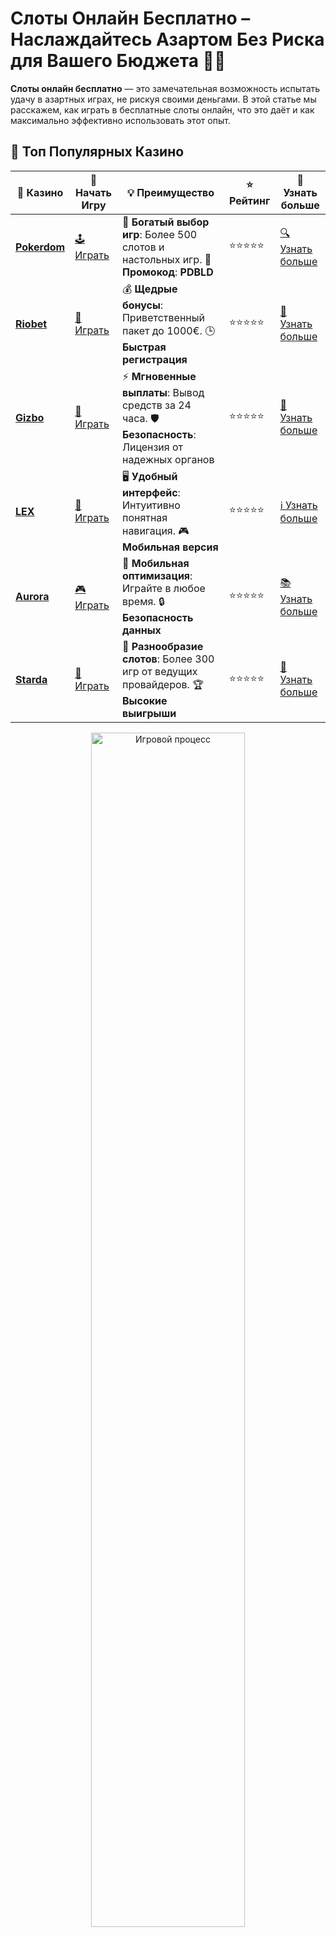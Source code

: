 # **Слоты Онлайн Бесплатно** – Наслаждайтесь Азартом Без Риска для Вашего Бюджета 🎰💸

**Слоты онлайн бесплатно** — это замечательная возможность испытать удачу в азартных играх, не рискуя своими деньгами. В этой статье мы расскажем, как играть в бесплатные слоты онлайн, что это даёт и как максимально эффективно использовать этот опыт.

## 🌟 Топ Популярных Казино

| 🎲 **Казино** | 🔗 **Начать Игру** | 💡 **Преимущество** | ⭐ **Рейтинг** | 🔗 **Узнать больше** |
|--------------|---------------------|---------------------|----------------|----------------------|
| [**Pokerdom**](https://brandplay.link/4k77v2yx) | [🕹️ Играть](https://brandplay.link/4k77v2yx) | 🎉 **Богатый выбор игр**: Более 500 слотов и настольных игр. 🎁 **Промокод**: **PDBLD** | ⭐⭐⭐⭐⭐ | [🔍 Узнать больше](https://brandplay.link/4k77v2yx) |
| [**Riobet**](https://brandplay.link/7xBLTPyj) | [🎰 Играть](https://brandplay.link/7xBLTPyj) | 💰 **Щедрые бонусы**: Приветственный пакет до 1000€. 🕒 **Быстрая регистрация** | ⭐⭐⭐⭐⭐ | [📖 Узнать больше](https://brandplay.link/7xBLTPyj) |
| [**Gizbo**](https://brandplay.link/bprXw4YV) | [🎲 Играть](https://brandplay.link/bprXw4YV) | ⚡ **Мгновенные выплаты**: Вывод средств за 24 часа. 🛡️ **Безопасность**: Лицензия от надежных органов | ⭐⭐⭐⭐⭐ | [📝 Узнать больше](https://brandplay.link/bprXw4YV) |
| [**LEX**](https://brandplay.link/zW4hdDFV) | [🤑 Играть](https://brandplay.link/zW4hdDFV) | 🖥️ **Удобный интерфейс**: Интуитивно понятная навигация. 🎮 **Мобильная версия** | ⭐⭐⭐⭐⭐ | [ℹ️ Узнать больше](https://brandplay.link/zW4hdDFV) |
| [**Aurora**](https://10trafic-stat2.com/click/668546556bcc6313411604bd/6766/13032/subaccount) | [🎮 Играть](https://10trafic-stat2.com/click/668546556bcc6313411604bd/6766/13032/subaccount) | 📱 **Мобильная оптимизация**: Играйте в любое время. 🔒 **Безопасность данных** | ⭐⭐⭐⭐⭐ | [📚 Узнать больше](https://10trafic-stat2.com/click/668546556bcc6313411604bd/6766/13032/subaccount) |
| [**Starda**](https://brandplay.link/fB7xwRFL) | [🎯 Играть](https://brandplay.link/fB7xwRFL) | 🎰 **Разнообразие слотов**: Более 300 игр от ведущих провайдеров. 🏆 **Высокие выигрыши** | ⭐⭐⭐⭐⭐ | [🔎 Узнать больше](https://brandplay.link/fB7xwRFL) |

<div align="center">
    <img src="https://i.pinimg.com/originals/1d/b3/25/1db325483acbe642c6d4e6fdd73a4988.gif" alt="Игровой процесс" width="70%">
</div>

## 💎 Лучшие Бонусы и Акции

| 🎲 **Казино** | 🔗 **Начать Игру** | 💡 **Преимущество** | ⭐ **Рейтинг** | 🔗 **Узнать больше** |
|--------------|---------------------|---------------------|----------------|----------------------|
| [**Kometa**](https://brandplay.link/8ZymQJV8) | [🎰 Играть](https://brandplay.link/8ZymQJV8) | 🎁 **Эксклюзивные бонусы**: Регулярные акции и промо. 🔄 **Программы лояльности** | ⭐⭐⭐⭐☆ | [🔍 Узнать больше](https://brandplay.link/8ZymQJV8) |
| [**R7**](https://brandplay.link/bMd3Yjsw) | [🕹️ Играть](https://brandplay.link/bMd3Yjsw) | 🕒 **Круглосуточная поддержка**: Всегда на связи. 💸 **Высокие лимиты** | ⭐⭐⭐⭐☆ | [📖 Узнать больше](https://brandplay.link/bMd3Yjsw) |
| [**7K**](https://brandplay.link/BvQyFShp) | [🎲 Играть](https://brandplay.link/BvQyFShp) | 🌟 **Эксклюзивные бонусы**: Только для VIP игроков. 🎉 **Сезонные акции** | ⭐⭐⭐⭐☆ | [📝 Узнать больше](https://brandplay.link/BvQyFShp) |
| [**Kent**](https://brandplay.link/Fv2WP3js) | [🤑 Играть](https://brandplay.link/Fv2WP3js) | 📈 **Высокий RTP**: Более 98%. 💼 **Профессиональная поддержка** | ⭐⭐⭐⭐☆ | [ℹ️ Узнать больше](https://brandplay.link/Fv2WP3js) |
| [**1Xslots**](https://brandplay.link/hSB1khtr) | [🎮 Играть](https://brandplay.link/hSB1khtr) | 🎉 **Множество акций**: Еженедельные бонусы и турниры. 🛡️ **Безопасность** | ⭐⭐⭐⭐☆ | [📚 Узнать больше](https://brandplay.link/hSB1khtr) |
| [**Gama**](https://brandplay.link/j6NMKsDz) | [🎯 Играть](https://brandplay.link/j6NMKsDz) | 🔍 **Интуитивный интерфейс**: Легкость использования. 🏅 **Престижные турниры** | ⭐⭐⭐⭐☆ | [🔎 Узнать больше](https://brandplay.link/j6NMKsDz) |

<div align="center">
    <img src="https://i.pinimg.com/originals/1d/b3/25/1db325483acbe642c6d4e6fdd73a4988.gif" alt="Игровой процесс" width="70%">
</div>

## 🚀 Быстрые Выигрыши и Поддержка

| 🎲 **Казино** | 🔗 **Начать Игру** | 💡 **Преимущество** | ⭐ **Рейтинг** | 🔗 **Узнать больше** |
|--------------|---------------------|---------------------|----------------|----------------------|
| [**Onion**](https://brandplay.link/zBGRVpQ9) | [🎰 Играть](https://brandplay.link/zBGRVpQ9) | 🤑 **Низкие ставки**: Идеально для начинающих. 🔄 **Быстрые выводы** | ⭐⭐⭐⭐☆ | [🔍 Узнать больше](https://brandplay.link/zBGRVpQ9) |
| [**Чемпион**](https://temon-gter.cfd/go/lRq?p80412p304504pcc44t17455) | [🕹️ Играть](https://temon-gter.cfd/go/lRq?p80412p304504pcc44t17455) | 🏅 **Лояльная программа**: Награды за активность. 🎁 **Ежемесячные бонусы** | ⭐⭐⭐⭐☆ | [📖 Узнать больше](https://temon-gter.cfd/go/lRq?p80412p304504pcc44t17455) |
| [**Vavada**](https://vavadapartner.pro/?promo=ea5c9275-6854-4505-94fc-95ab18221945-linkb2) | [🎲 Играть](https://vavadapartner.pro/?promo=ea5c9275-6854-4505-94fc-95ab18221945-linkb2) | 🚀 **Быстрая регистрация**: Начните играть мгновенно. 🔐 **Безопасные транзакции** | ⭐⭐⭐⭐☆ | [📝 Узнать больше](https://vavadapartner.pro/?promo=ea5c9275-6854-4505-94fc-95ab18221945-linkb2) |
| [**Friends**](https://gofriends.kim/linkb2) | [🤑 Играть](https://gofriends.kim/linkb2) | 🤝 **Социальные игры**: Играйте с друзьями. 🌐 **Мультиплатформенность** | ⭐⭐⭐⭐☆ | [ℹ️ Узнать больше](https://gofriends.kim/linkb2) |
| [**1WIN**](https://brandplay.link/smXVpBbG) | [🎮 Играть](https://brandplay.link/smXVpBbG) | 🏆 **Спортивные ставки**: Широкий выбор видов спорта. 💵 **Высокие коэффициенты** | ⭐⭐⭐⭐☆ | [📚 Узнать больше](https://brandplay.link/smXVpBbG) |
| [**Drip**](https://drp-ircp01.com/c07e6a3db) | [🎯 Играть](https://drp-ircp01.com/c07e6a3db) | 🌐 **Инновационные игры**: Новейшие игровые технологии. 🛡️ **Высокая безопасность** | ⭐⭐⭐⭐☆ | [🔎 Узнать больше](https://drp-ircp01.com/c07e6a3db) |
| [**JoyCasino**](https://rpc30.call2me.pro/?/ru/registration?apkpop=0&partner=p24970p3291217pc98f) | [🎰 Играть](https://rpc30.call2me.pro/?/ru/registration?apkpop=0&partner=p24970p3291217pc98f) | 🎁 **Приятные бонусы**: Ежедневные акции и подарки. 🕹️ **Разнообразие игр** | ⭐⭐⭐⭐☆ | [🔍 Узнать больше](https://rpc30.call2me.pro/?/ru/registration?apkpop=0&partner=p24970p3291217pc98f) |

<div align="center">
    <img src="https://i.pinimg.com/originals/1d/b3/25/1db325483acbe642c6d4e6fdd73a4988.gif" alt="Игровой процесс" width="70%">
</div>
---

✨ **Выбирайте лучшее казино для себя и наслаждайтесь игрой! Удачи!** ✨


## Что Такое **Слоты Онлайн Бесплатно**? 🎮🆓

**Слоты онлайн бесплатно** — это демо-версии игровых автоматов, которые доступны в онлайн-казино без необходимости делать реальные ставки. Они дают игрокам возможность наслаждаться игрой, не вкладывая деньги, что идеально подходит как для новичков, так и для опытных игроков, желающих улучшить свои навыки.

Такие слоты позволяют ознакомиться с правилами, бонусами и особенностями игры, не беспокоясь о потерях. Бесплатные версии доступны для большинства популярных автоматов и предоставляют игрокам все те же возможности для развлечения.

## Преимущества Игр в **Слоты Онлайн Бесплатно** 🎰🎉

1. **Отсутствие Риска** 💸🚫  
   Одним из самых крупных преимуществ игры в **слоты онлайн бесплатно** является отсутствие риска потери денег. Это позволяет наслаждаться процессом игры без стресса.

2. **Удобство и Доступность** 🌐📱  
   Для игры вам не нужно посещать физические казино. Вы можете запускать слоты бесплатно прямо с вашего компьютера или мобильного устройства в любое время суток.

3. **Изучение Механики Игр** 🧠⚙️  
   Бесплатные слоты — это отличный способ ознакомиться с механиками различных автоматов. Вы сможете разобраться в особенностях бонусных раундов, фриспинах и других игровых функциях.

4. **Тренировка Перед Реальной Игрой** 🎯💎  
   Игры в демо-режиме помогают тренироваться, оттачивая стратегии, и дают вам шанс попрактиковаться перед тем, как начать играть на реальные деньги.

## Как Играть в **Слоты Онлайн Бесплатно**? 🎮✨

1. **Выберите Онлайн-Казино** 🏠💻  
   Для начала выберите онлайн-казино, которое предлагает бесплатные слоты. Сегодня многие платформы предлагают возможность играть без регистрации и без депозита.

2. **Выберите Слот, Который Вам Нравится** 🎯🎰  
   На платформе выберите слот из большого разнообразия доступных игр. Вы можете протестировать как классические автоматы, так и новинки.

3. **Начинайте Играть в Демонстрационном Режиме** 🆓🎮  
   Просто нажмите на кнопку «Играть бесплатно» или «Демо-режим», и вы начнете игру. Все выигрыши и проигрыши будут виртуальными, и не повлияют на ваш реальный баланс.

4. **Наслаждайтесь Игрой и Учитесь** 🧑‍🏫🎉  
   Это отличная возможность не только развлечься, но и познакомиться с механиками и бонусами. Вы сможете изучить игры, прежде чем переходить к игре на деньги.

## Почему Стоит Играть в **Слоты Онлайн Бесплатно**? 🧐💬

1. **Не Нужно Рисковать Деньгами** 💳❌  
   Играя в **слоты онлайн бесплатно**, вы не тратите свои деньги, что позволяет расслабиться и наслаждаться игровым процессом без стресса.

2. **Идеально для Новичков** 🆕💡  
   Для новичков это шанс узнать правила игры, понять, как работают бонусы и какие стратегии лучше всего использовать, не рискуя реальными деньгами.

3. **Изучение Стратегий и Советов** 💡🧩  
   Бесплатная игра помогает игрокам отрабатывать стратегии и подходы, которые могут пригодиться в реальной игре на деньги.

4. **Множество Опций и Игр** 🎰🔄  
   Онлайн-казино предлагают широкий выбор слотов, которые вы можете опробовать бесплатно, начиная от классических до самых современных автоматов с уникальными механиками.

## Популярные **Слоты Онлайн Бесплатно** для Игры 🎮🏅

1. **Starburst** 🌟💎  
   Этот слот с яркой графикой и простыми правилами идеален для новичков. Протестируйте его в демо-режиме, чтобы почувствовать, как работает бонусная система.

2. **Gonzo’s Quest** 🔍🏆  
   В этой игре вас ждёт захватывающее приключение, где бонусные раунды и уникальные механики позволяют выигрывать большие суммы.

3. **Book of Dead** 📖🎉  
   Один из самых популярных слотов с Древним Египтом в качестве фона. Сыграв бесплатно, вы сможете понять, как активируются бонусные функции и фриспины.

4. **Mega Moolah** 🦁💰  
   Это слот с прогрессивным джекпотом, который может сделать вас богатым. Протестировав его бесплатно, вы сможете оценить, как работает джекпот и бонусные фриспины.

## Переход от **Слотов Онлайн Бесплатно** к Игрe на Реальные Деньги 💰🎮

1. **Регистрация в Казино** 📝🎲  
   Чтобы начать играть на реальные деньги, необходимо зарегистрироваться в онлайн-казино. Это откроет вам доступ к бонусам и реальным ставкам.

2. **Пополнение Депозита** 💳💸  
   Пополните свой баланс с помощью удобного способа, такого как банковская карта, электронный кошелек или криптовалюта, чтобы начать игру на деньги.

3. **Используйте Бонусы Казино** 🎁💥  
   Многие онлайн-казино предлагают бонусы на депозит или фриспины. Применяйте эти бонусы для увеличения ваших шансов на победу.

4. **Выбирайте Выгодные Игры** 🎰🔝  
   Оцените различные слоты и выберите те, которые предлагают наибольшие выигрыши и интересные бонусные механики.

## Заключение: Почему Стоит Играет в **Слоты Онлайн Бесплатно**? 🎮🌟

**Слоты онлайн бесплатно** — это идеальный способ испытать удачу, обучиться основам и оценить игровые механики без риска потери денег. Это дает возможность игрокам лучше понять игры и отточить свои навыки, прежде чем делать реальные ставки.

Не упустите шанс насладиться увлекательным процессом игры и подготовиться к игре на реальные деньги в любое время и без стресса! 🎰🎉
